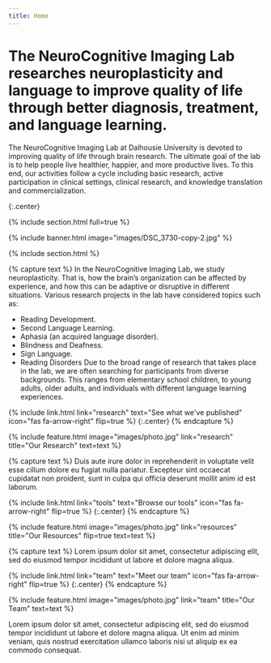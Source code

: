 ```yaml
---
title: Home
---
```


# The NeuroCognitive Imaging Lab researches neuroplasticity and language to improve quality of life through better diagnosis, treatment, and language learning.

The NeuroCognitive Imaging Lab at Dalhousie University is devoted to improving quality of life through brain research. The ultimate goal of the lab is to help people live healthier, happier, and more productive lives. To this end, our activities follow a cycle including basic research, active participation in clinical settings, clinical research, and knowledge translation and commercialization. 

{:.center}

{% include section.html full=true %}

{% include banner.html image="images/DSC_3730-copy-2.jpg" %}

{% include section.html %}

{% capture text %}
In the NeuroCognitive Imaging Lab, we study neuroplasticity. That is, how the brain’s organization can be affected by experience, and how this can be adaptive or disruptive in different situations. 
Various research projects in the lab have considered topics such as:
* Reading Development.
* Second Language Learning.
* Aphasia (an acquired language disorder).
* Blindness and Deafness.
* Sign Language.
* Reading Disorders
Due to the broad range of research that takes place in the lab, we are often searching for participants from diverse backgrounds. This ranges from elementary school children, to young adults, older adults, and individuals with different language learning experiences.


{%
  include link.html
  link="research"
  text="See what we've published"
  icon="fas fa-arrow-right"
  flip=true
%}
{:.center}
{% endcapture %}

{%
  include feature.html
  image="images/photo.jpg"
  link="research"
  title="Our Research"
  text=text
%}

{% capture text %}
Duis aute irure dolor in reprehenderit in voluptate velit esse cillum dolore eu fugiat nulla pariatur.
Excepteur sint occaecat cupidatat non proident, sunt in culpa qui officia deserunt mollit anim id est laborum.

{%
  include link.html
  link="tools"
  text="Browse our tools"
  icon="fas fa-arrow-right"
  flip=true
%}
{:.center}
{% endcapture %}

{%
  include feature.html
  image="images/photo.jpg"
  link="resources"
  title="Our Resources"
  flip=true
  text=text
%}

{% capture text %}
Lorem ipsum dolor sit amet, consectetur adipiscing elit, sed do eiusmod tempor incididunt ut labore et dolore magna aliqua.

{%
  include link.html
  link="team"
  text="Meet our team"
  icon="fas fa-arrow-right"
  flip=true
%}
{:.center}
{% endcapture %}

{%
  include feature.html
  image="images/photo.jpg"
  link="team"
  title="Our Team"
  text=text
%}

Lorem ipsum dolor sit amet, consectetur adipiscing elit, sed do eiusmod tempor incididunt ut labore et dolore magna aliqua.
Ut enim ad minim veniam, quis nostrud exercitation ullamco laboris nisi ut aliquip ex ea commodo consequat.

